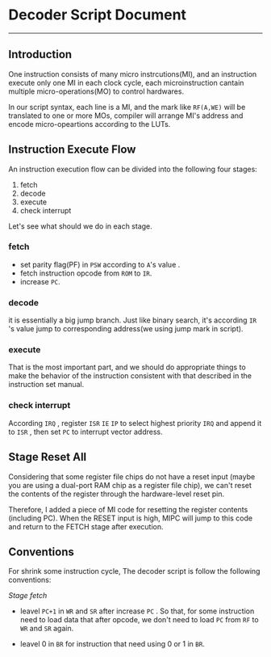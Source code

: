 # Decoder Script Document
---
## Introduction

 One instruction consists of many micro instrcutions(MI), and an instruction execute only one MI in each clock cycle, each microinstruction cantain multiple micro-operations(MO) to control hardwares.

 In our script syntax, each line is a MI, and the mark like `RF(A,WE)` will be translated to one or more MOs, compiler will arrange MI's address and encode micro-opeartions according to the LUTs.

## Instruction Execute Flow

 An instruction execution flow can be divided into the following four stages:

 1. fetch
 2. decode
 3. execute
 4. check interrupt

 Let's see what should we do in each stage.

### fetch

* set parity flag(PF) in `PSW` according to `A`'s value .
* fetch instruction opcode from `ROM` to `IR`.
* increase `PC`.

### decode

 it is essentially a big jump branch. Just like binary search, it's according `IR` 's value jump to corresponding address(we using jump mark in script).

### execute

 That is the most important part, and we should do appropriate things to make the behavior of the instruction consistent with that described in the instruction set manual.

### check interrupt

According `IRQ` , register `ISR`  `IE`  `IP` to select highest priority `IRQ` and append it to `ISR` , then set `PC` to interrupt vector address.

## Stage Reset All

 Considering that some register file chips do not have a reset input (maybe you are using a dual-port RAM chip as a register file chip), we can't reset the contents of the register through the hardware-level reset pin.

 Therefore, I added a piece of MI code for resetting the register contents (including PC). When the RESET input is high, MIPC will jump to this code and return to the FETCH stage after execution.

## Conventions

 For shrink some instruction cycle, The decoder script is follow the following conventions:

 *Stage fetch*
- leavel `PC+1` in `WR` and `SR` after increase `PC` . So that, for some instruction need to load data that after opcode, we don't need to load `PC` from `RF` to `WR` and `SR` again.

- leavel 0 in `BR` for instruction that need using 0 or 1 in `BR`.